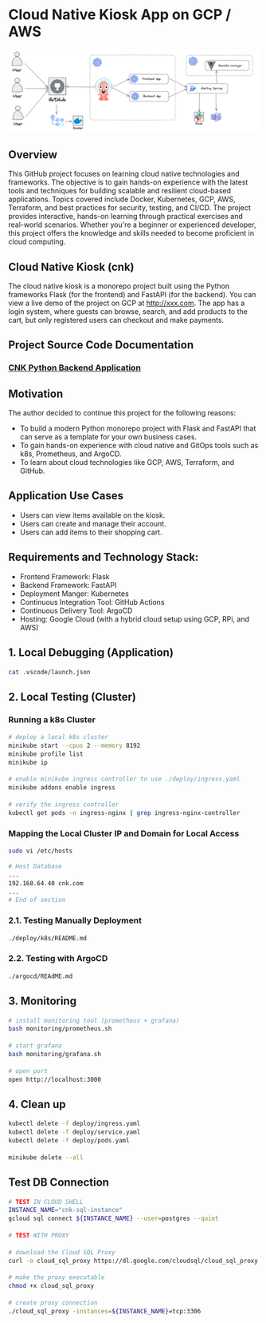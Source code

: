 # Cloud Native Kiosk App on GCP / AWS

![Screenshot](/img/cnk-architecture.png)

## Overview
This GitHub project focuses on learning cloud native technologies and frameworks. The objective is to gain hands-on experience with the latest tools and techniques for building scalable and resilient cloud-based applications. Topics covered include Docker, Kubernetes, GCP, AWS, Terraform, and best practices for security, testing, and CI/CD. The project provides interactive, hands-on learning through practical exercises and real-world scenarios. Whether you're a beginner or experienced developer, this project offers the knowledge and skills needed to become proficient in cloud computing.

## Cloud Native Kiosk (cnk)
The cloud native kiosk is a monorepo project built using the Python frameworks Flask (for the frontend) and FastAPI (for the backend). You can view a live demo of the project on GCP at http://xxx.com. The app has a login system, where guests can browse, search, and add products to the cart, but only registered users can checkout and make payments.

## Project Source Code Documentation

### [CNK Python Backend Application](https://yuyatinnefeld.com/cloud-native-kiosk/docs/app/routes/users/crud)

## Motivation
The author decided to continue this project for the following reasons:
- To build a modern Python monorepo project with Flask and FastAPI that can serve as a template for your own business cases.
- To gain hands-on experience with cloud native and GitOps tools such as k8s, Prometheus, and ArgoCD.
- To learn about cloud technologies like GCP, AWS, Terraform, and GitHub.

## Application Use Cases
- Users can view items available on the kiosk.
- Users can create and manage their account.
- Users can add items to their shopping cart.

## Requirements and Technology Stack:
- Frontend Framework: Flask
- Backend Framework: FastAPI
- Deployment Manger: Kubernetes
- Continuous Integration Tool: GitHub Actions
- Continuous Delivery Tool: ArgoCD
- Hosting: Google Cloud (with a hybrid cloud setup using GCP, RPi, and AWS)



## 1. Local Debugging (Application)
```bash
cat .vscode/launch.json
```

## 2. Local Testing (Cluster)

### Running a k8s Cluster
```bash
# deploy a local k8s cluster
minikube start --cpus 2 --memory 8192
minikube profile list
minikube ip

# enable minikube ingress controller to use ./deploy/ingress.yaml
minikube addons enable ingress

# verify the ingress controller
kubectl get pods -n ingress-nginx | grep ingress-nginx-controller
```

### Mapping the Local Cluster IP and Domain for Local Access
```bash
sudo vi /etc/hosts
```

```bash
# Host Database
...
192.168.64.40 cnk.com
...
# End of section
```
### 2.1. Testing Manually Deployment

```bash
./deploy/k8s/README.md
```

### 2.2. Testing with ArgoCD

```bash
./argocd/REAdME.md
```

## 3. Monitoring
```bash
# install monitoring tool (prometheus + grafana)
bash monitoring/prometheus.sh

# start grafana
bash monitoring/grafana.sh

# open port
open http://localhost:3000
```

## 4. Clean up
```bash
kubectl delete -f deploy/ingress.yaml
kubectl delete -f deploy/service.yaml
kubectl delete -f deploy/pods.yaml

minikube delete --all
```

## Test DB Connection

```bash
# TEST IN CLOUD SHELL
INSTANCE_NAME="cnk-sql-instance"
gcloud sql connect ${INSTANCE_NAME} --user=postgres --quiet

# TEST WITH PROXY

# download the Cloud SQL Proxy
curl -o cloud_sql_proxy https://dl.google.com/cloudsql/cloud_sql_proxy.darwin.amd64

# make the proxy executable
chmod +x cloud_sql_proxy

# create proxy connection
./cloud_sql_proxy -instances=${INSTANCE_NAME}=tcp:3306

```
